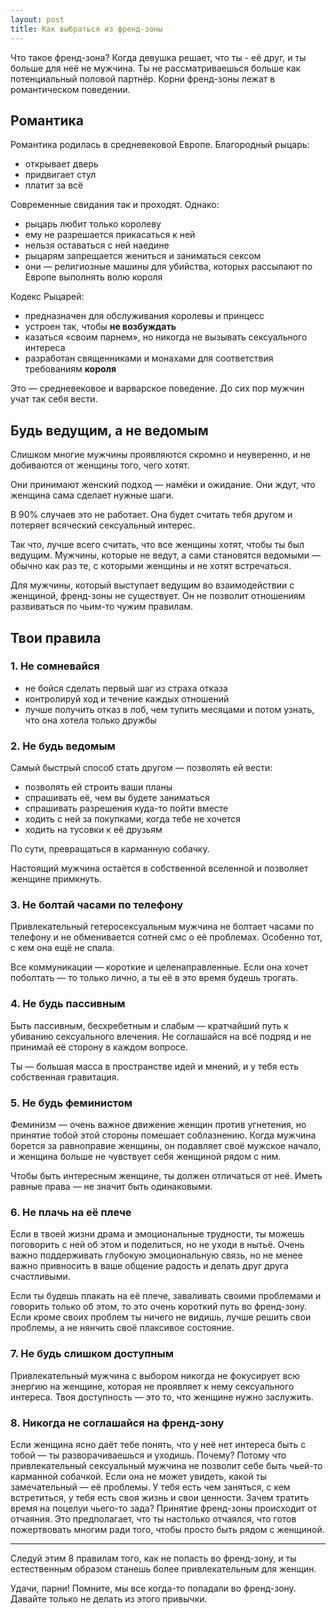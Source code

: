```yaml
---
layout: post
title: Как выбраться из френд-зоны
---
```


Что такое френд-зона? Когда девушка решает, что ты - её друг, и ты больше для неё не мужчина. Ты не рассматриваешься больше как потенциальный половой партнёр. Корни френд-зоны лежат в романтическом поведении.

## Романтика

Романтика родилась в средневековой Европе. Благородный рыцарь:

- открывает дверь
- придвигает стул
- платит за всё

Современные свидания так и проходят. Однако:

- рыцарь любит только королеву
- ему не разрешается прикасаться к ней
- нельзя оставаться с ней наедине
- рыцарям запрещается жениться и заниматься сексом
- они — религиозные машины для убийства, которых рассылают по Европе выполнять волю короля

Кодекс Рыцарей:

- предназначен для обслуживания королевы и принцесс
- устроен так, чтобы **не возбуждать**
- казаться «своим парнем», но никогда не вызывать сексуального интереса
- разработан священниками и монахами для соответствия требованиям **короля**

Это — средневековое и варварское поведение. До сих пор мужчин учат так себя вести.

## Будь ведущим, а не ведомым

Слишком многие мужчины проявляются скромно и неуверенно, и не добиваются от женщины того, чего хотят.

Они принимают женский подход — намёки и ожидание. Они ждут, что женщина сама сделает нужные шаги.

В 90% случаев это не работает. Она будет считать тебя другом и потеряет всяческий сексуальный интерес.

Так что, лучше всего считать, что все женщины хотят, чтобы ты был ведущим. Мужчины, которые не ведут, а сами становятся ведомыми — обычно как раз те, с которыми женщины и не хотят встречаться.

Для мужчины, который выступает ведущим во взаимодействии с женщиной, френд-зоны не существует. Он не позволит отношениям развиваться по чьим-то чужим правилам.

## Твои правила

### 1. Не сомневайся

- не бойся сделать первый шаг из страха отказа
- контролируй ход и течение каждых отношений
- лучше получить отказ в лоб, чем тупить месяцами и потом узнать, что она хотела только дружбы

### 2. Не будь ведомым

Самый быстрый способ стать другом — позволять ей вести:

- позволять ей строить ваши планы
- спрашивать её, чем вы будете заниматься
- спрашивать разрешения куда-то пойти вместе
- ходить с ней за покупками, когда тебе не хочется
- ходить на тусовки к её друзьям

По сути, превращаться в карманную собачку.

Настоящий мужчина остаётся в собственной вселенной и позволяет женщине примкнуть.

### 3. Не болтай часами по телефону

Привлекательный гетеросексуальным мужчина не болтает часами по телефону и не обменивается сотней смс о её проблемах. Особенно тот, с кем она ещё не спала.

Все коммуникации — короткие и целенаправленные. Если она хочет поболтать — то только лично, а ты её в это время будешь трогать.

### 4. Не будь пассивным

Быть пассивным, бесхребетным и слабым — кратчайший путь к убиванию сексуального влечения. Не соглашайся на всё подряд и не принимай её сторону в каждом вопросе.

Ты — большая масса в пространстве идей и мнений, и у тебя есть собственная гравитация.

### 5. Не будь феминистом

Феминизм — очень важное движение женщин против угнетения, но принятие тобой этой стороны помешает соблазнению. Когда мужчина борется за равноправие женщины, он подавляет своё мужское начало, и женщина больше не чувствует себя женщиной рядом с ним.

Чтобы быть интересным женщине, ты должен отличаться от неё. Иметь равные права — не значит быть одинаковыми.

### 6. Не плачь на её плече

Если в твоей жизни драма и эмоциональные трудности, ты можешь поговорить с ней об этом и поделиться, но не уходи в нытьё. Очень важно поддерживать глубокую эмоциональную связь, но не менее важно привносить в ваше общение радость и делать друг друга счастливыми.

Если ты будешь плакать на её плече, заваливать своими проблемами и говорить только об этом, то это очень короткий путь во френд-зону. Если кроме своих проблем ты ничего не видишь, лучше решить свои проблемы, а не нянчить своё плаксивое состояние.

### 7. Не будь слишком доступным

Привлекательный мужчина с выбором никогда не фокусирует всю энергию на женщине, которая не проявляет к нему сексуального интереса. Твоя доступность — это то, что женщине нужно заслужить.

### 8. Никогда не соглашайся на френд-зону

Если женщина ясно даёт тебе понять, что у неё нет интереса быть с тобой — ты разворачиваешься и уходишь. Почему? Потому что привлекательный сексуальный мужчина не позволит себе быть чьей-то карманной собачкой. Если она не может увидеть, какой ты замечательный — её проблемы. У тебя есть чем заняться, с кем встретиться, у тебя есть своя жизнь и свои ценности. Зачем тратить время на поцелуи чьего-то зада? Принятие френд-зоны происходит от отчаяния. Это предполагает, что ты настолько отчаялся, что готов пожертвовать многим ради того, чтобы просто быть рядом с женщиной.

----

Следуй этим 8 правилам того, как не попасть во френд-зону, и ты естественным образом станешь более привлекательным для женщин.

Удачи, парни! Помните, мы все когда-то попадали во френд-зону. Давайте только не делать из этого привычки.